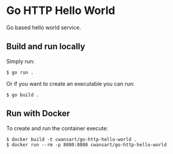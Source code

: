 # Go HTTP Hello World

Go based hello world service.

## Build and run locally

Simply run:

```
$ go run .
```

Or if you want to create an executable you can run:

```
$ go build .
```

## Run with Docker

To create and run the container execute:

```
$ docker build -t cwansart/go-http-hello-world .
$ docker run --rm -p 8080:8080 cwansart/go-http-hello-world
```